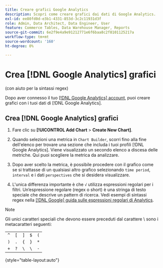 ```yaml
---
title: Creare grafici Google Analytics
description: Scopri come creare grafici dai dati di Google Analytics.
exl-id: ee80fd0d-e3b1-4331-853d-3c2c11931d3f
role: Admin, Data Architect, Data Engineer, User
feature: Commerce Tables, Data Warehouse Manager, Reports
source-git-commit: 6e2f9e4a9e91212771e6f6baa8c2f8101125217a
workflow-type: tm+mt
source-wordcount: '160'
ht-degree: 0%

---
```


# Crea [!DNL Google Analytics] grafici

(con aiuto per la sintassi regex)

Dopo aver connesso il tuo [[!DNL Google Analytics] account](../../data-analyst/importing-data/integrations/google-analytics.md), puoi creare grafici con i tuoi dati di [!DNL Google Analytics].

## Crea [!DNL Google Analytics] grafici

1. Fare clic su **[!UICONTROL Add Chart** > **Create New Chart]**.

1. Quando selezioni una metrica in `Chart Builder`, scorri fino alla fine dell&#39;elenco per trovare una sezione che includa i tuoi profili [!DNL Google Analytics]. Viene visualizzato un secondo elenco a discesa delle metriche. Qui puoi scegliere la metrica da analizzare.

1. Dopo aver scelto la metrica, è possibile procedere con il grafico come se si trattasse di un qualsiasi altro grafico selezionando `time period`, `interval` e i dati `perspectives` che si desidera visualizzare.

1. L&#39;unica differenza importante è che `√` utilizza espressioni regolari per i filtri. Un’espressione regolare (regex o short) è una stringa di testo speciale che descrive un pattern di ricerca. Vedi esempi di sintassi regex nella [[!DNL Google] guida sulle espressioni regolari di Analytics](https://support.google.com/analytics/answer/1034324?hl=en).

>[!NOTE]
>
>Gli unici caratteri speciali che devono essere preceduti dal carattere \ sono i metacaratteri seguenti:

| | | | | |
|-----|-----|-----|-----|-----|
| `^` | `[` | `]` | `$` | `(` |
| `)` | `.` | `{` | `}` | `*` |
| `+` | `?` | `\` | `\` | `-` |

{style="table-layout:auto"}
